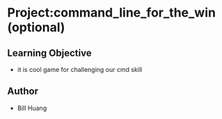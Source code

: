 # Project:command_line_for_the_win (optional)

## Learning Objective
+ it is cool game for challenging our cmd skill

## Author
+ Bill Huang
